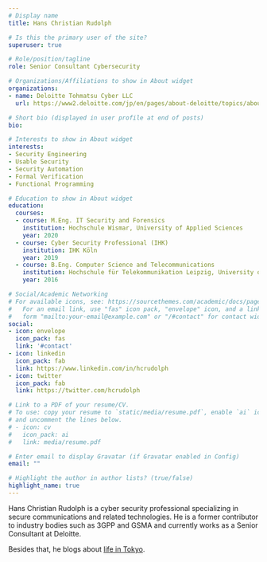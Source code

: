 ```yaml
---
# Display name
title: Hans Christian Rudolph

# Is this the primary user of the site?
superuser: true

# Role/position/tagline
role: Senior Consultant Cybersecurity

# Organizations/Affiliations to show in About widget
organizations:
- name: Deloitte Tohmatsu Cyber LLC
  url: https://www2.deloitte.com/jp/en/pages/about-deloitte/topics/about-deloitte.html

# Short bio (displayed in user profile at end of posts)
bio:

# Interests to show in About widget
interests:
- Security Engineering
- Usable Security
- Security Automation
- Formal Verification
- Functional Programming

# Education to show in About widget
education:
  courses:
  - course: M.Eng. IT Security and Forensics
    institution: Hochschule Wismar, University of Applied Sciences
    year: 2020
  - course: Cyber Security Professional (IHK)
    institution: IHK Köln
    year: 2019
  - course: B.Eng. Computer Science and Telecommunications
    institution: Hochschule für Telekommunikation Leipzig, University of Applied Sciences
    year: 2016

# Social/Academic Networking
# For available icons, see: https://sourcethemes.com/academic/docs/page-builder/#icons
#   For an email link, use "fas" icon pack, "envelope" icon, and a link in the
#   form "mailto:your-email@example.com" or "/#contact" for contact widget.
social:
- icon: envelope
  icon_pack: fas
  link: '#contact'
- icon: linkedin
  icon_pack: fab
  link: https://www.linkedin.com/in/hcrudolph
- icon: twitter
  icon_pack: fab
  link: https://twitter.com/hcrudolph

# Link to a PDF of your resume/CV.
# To use: copy your resume to `static/media/resume.pdf`, enable `ai` icons in `params.toml`,
# and uncomment the lines below.
# - icon: cv
#   icon_pack: ai
#   link: media/resume.pdf

# Enter email to display Gravatar (if Gravatar enabled in Config)
email: ""

# Highlight the author in author lists? (true/false)
highlight_name: true
---
```


Hans Christian Rudolph is a cyber security professional specializing in secure communications and related technologies. He is a former contributor to industry bodies such as 3GPP and GSMA and currently works as a Senior Consultant at Deloitte.

Besides that, he blogs about <a href="https://hans-around.tokyo">life in Tokyo</a>.
